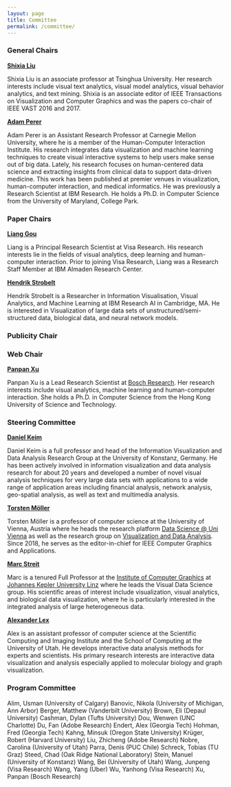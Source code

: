 ```yaml
---
layout: page
title: Committee
permalink: /committee/
---
```


### General Chairs

**[Shixia Liu](http://shixialiu.com/)**
    
Shixia Liu is an associate professor at Tsinghua University. Her research interests include visual text analytics, visual model analytics, visual behavior analytics, and text mining. Shixia is an associate editor of IEEE Transactions on Visualization and Computer Graphics and was the papers co-chair of IEEE VAST 2016 and 2017.

**[Adam Perer](http://perer.org/)**  
 
Adam Perer is an Assistant Research Professor at Carnegie Mellon University, where he is a member of the Human-Computer Interaction Institute. His research integrates data visualization and machine learning techniques to create visual interactive systems to help users make sense out of big data. Lately, his research focuses on human-centered data science and extracting insights from clinical data to support data-driven medicine. This work has been published at premier venues in visualization, human-computer interaction, and medical informatics. He was previously a Research Scientist at IBM Research. He holds a Ph.D. in Computer Science from the University of Maryland, College Park.

### Paper Chairs

**[Liang Gou](https://usa.visa.com/about-visa/visa-research/liang-gou.html)**  

Liang is a Principal Research Scientist at Visa Research. His research interests lie in the fields of visual analytics, deep learning and human-computer interaction. Prior to joining Visa Research, Liang was a Research Staff Member at IBM Almaden Research Center.

**[Hendrik Strobelt](http://hendrik.strobelt.com/)** 

Hendrik Strobelt is a Researcher in Information Visualisation, Visual Analytics, and Machine Learning at IBM Research AI in Cambridge, MA. He is interested in Visualization of large data sets of unstructured/semi-structured data, biological data, and neural network models.


### Publicity Chair


### Web Chair

**[Panpan Xu](http://lliquid.github.io/homepage/)**  

Panpan Xu is a Lead Research Scientist at [Bosch Research](http://www.bosch.com/research). Her research interests include visual analytics, machine learning and human-computer interaction. She holds a Ph.D. in Computer Science from the Hong Kong University of Science and Technology.


### Steering Committee

**[Daniel Keim](https://www.vis.uni-konstanz.de/mitglieder/keim/)** 

Daniel Keim is a full professor and head of the Information Visualization and Data Analysis Research Group at the University of Konstanz, Germany. He has been actively involved in information visualization and data analysis research for about 20 years and developed a number of novel visual analysis techniques for very large data sets with applications to a wide range of application areas including financial analysis, network analysis, geo-spatial analysis, as well as text and multimedia analysis. 


**[Torsten Möller](https://cs.univie.ac.at/Torsten.Möller)**  
 
 Torsten Möller is a professor of computer science at the University of Vienna, Austria where he heads the research platform [Data Science @ Uni Vienna](http://datascience.univie.ac.at) as well as the research group on [Visualization and Data Analysis](http://vda.cs.univie.ac.at). Since 2018, he serves as the editor-in-chief for IEEE Computer Graphics and Applications.

**[Marc Streit](http://marc-streit.com/)**

Marc is a tenured Full Professor at the [Institute of Computer Graphics](http://www.cg.jku.at/) at [Johannes Kepler University Linz](http://www.jku.at/) where he leads the Visual Data Science group. His scientific areas of interest include visualization, visual analytics, and biological data visualization, where he is particularly interested in the integrated analysis of large heterogeneous data. 

**[Alexander Lex](http://alexander-lex.net/)** 

Alex is an assistant professor of computer science at the Scientific Computing and Imaging Institute and the School of Computing at the University of Utah. He develops interactive data analysis methods for experts and scientists. His primary research interests are interactive data visualization and analysis especially applied to molecular biology and graph visualization.

### Program Committee 


Alim, Usman (University of Calgary) 
Banovic, Nikola (University of Michigan, Ann Arbor)
Berger, Matthew (Vanderbilt University)
Brown, Eli (Depaul University)
Cashman, Dylan (Tufts University)
Dou, Wenwen (UNC Charlotte)
Du, Fan (Adobe Research)
Endert, Alex (Georgia Tech)
Hohman, Fred (Georgia Tech)
Kahng, Minsuk (Oregon State University)
Krüger, Robert (Harvard University)
Liu, Zhicheng (Adobe Research)
Nobre, Carolina (University of Utah)
Parra, Denis (PUC Chile)
Schreck, Tobias (TU Graz)
Steed, Chad (Oak Ridge National Laboratory)
Stein, Manuel (University of Konstanz)
Wang, Bei (University of Utah)
Wang, Junpeng (Visa Research)
Wang, Yang (Uber)
Wu, Yanhong (Visa Research)
Xu, Panpan (Bosch Research)


<!-- - Andrienko, Natalia (Fraunhofer IAIS & City University London) 
- Banovic, Nikola (Carnegie Mellon University)
- Berger, Matthew (University of Arizona) 
- Brown, Eli (DePaul University)
- Dou, Wenwen (UNC Charlotte)
- Du, Fan (Adobe Research)
- Endert, Alex (Georgia Tech)
- Giesen, Joachim (Friedrich-Schiller-Universität Jena)
- Gou, Liang (VISA Research)
- Hohman, Fred (Georgia Tech)
- Kahng, Minsuk (Georgia Tech)
- Kristian Kersting (Technical University of Dortmund)
- Lex, Alexander (University of Utah) 
- Lin, Yu-Ru (University of Pittsburgh)
- Liu, Zhicheng	(Adobe Research)
- Hohman, Fred (Georgia Tech)	
- Parra, Denis (PUC Chile)	
- Rogers, David (Los Alamos National Laboratory )
- Saket, Bahador (Georgia Tech)	2
- Schreck, Tobias (Graz University of Technology)	
- Sedlmair, Michael	(Jacobs University)
- Steed, Chad (Oak Ridge National Laboratory)	
- Strobelt, Hendrik	(IBM Research)
- Wang, Bei	(University of Utah) 
- Wenskovitch, John (Virginia Tech)
- Yanhong Wu (VISA Research) -->